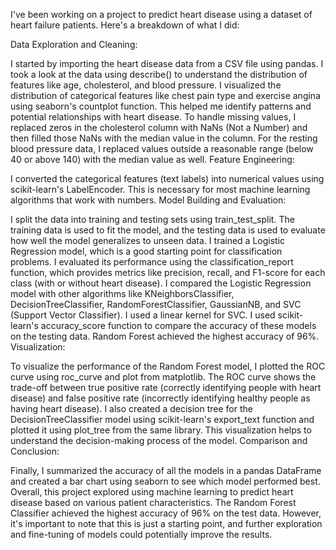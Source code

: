 I've been working on a project to predict heart disease using a dataset of heart failure patients. Here's a breakdown of what I did:

Data Exploration and Cleaning:

I started by importing the heart disease data from a CSV file using pandas.
I took a look at the data using describe() to understand the distribution of features like age, cholesterol, and blood pressure.
I visualized the distribution of categorical features like chest pain type and exercise angina using seaborn's countplot function. This helped me identify patterns and potential relationships with heart disease.
To handle missing values, I replaced zeros in the cholesterol column with NaNs (Not a Number) and then filled those NaNs with the median value in the column. For the resting blood pressure data, I replaced values outside a reasonable range (below 40 or above 140) with the median value as well.
Feature Engineering:

I converted the categorical features (text labels) into numerical values using scikit-learn's LabelEncoder. This is necessary for most machine learning algorithms that work with numbers.
Model Building and Evaluation:

I split the data into training and testing sets using train_test_split. The training data is used to fit the model, and the testing data is used to evaluate how well the model generalizes to unseen data.
I trained a Logistic Regression model, which is a good starting point for classification problems. I evaluated its performance using the classification_report function, which provides metrics like precision, recall, and F1-score for each class (with or without heart disease).
I compared the Logistic Regression model with other algorithms like KNeighborsClassifier, DecisionTreeClassifier, RandomForestClassifier, GaussianNB, and SVC (Support Vector Classifier). I used a linear kernel for SVC.
I used scikit-learn's accuracy_score function to compare the accuracy of these models on the testing data. Random Forest achieved the highest accuracy of 96%.
Visualization:

To visualize the performance of the Random Forest model, I plotted the ROC curve using roc_curve and plot from matplotlib. The ROC curve shows the trade-off between true positive rate (correctly identifying people with heart disease) and false positive rate (incorrectly identifying healthy people as having heart disease).
I also created a decision tree for the DecisionTreeClassifier model using scikit-learn's export_text function and plotted it using plot_tree from the same library. This visualization helps to understand the decision-making process of the model.
Comparison and Conclusion:

Finally, I summarized the accuracy of all the models in a pandas DataFrame and created a bar chart using seaborn to see which model performed best.
Overall, this project explored using machine learning to predict heart disease based on various patient characteristics. The Random Forest Classifier achieved the highest accuracy of 96% on the test data. However, it's important to note that this is just a starting point, and further exploration and fine-tuning of models could potentially improve the results.
